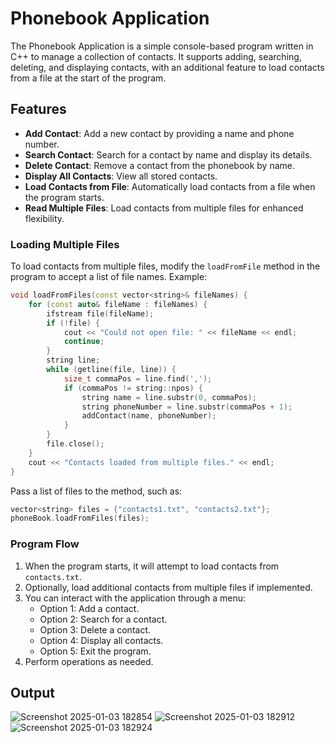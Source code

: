 # Phonebook Application

The Phonebook Application is a simple console-based program written in C++ to manage a collection of contacts. It supports adding, searching, deleting, and displaying contacts, with an additional feature to load contacts from a file at the start of the program.

## Features
- **Add Contact**: Add a new contact by providing a name and phone number.
- **Search Contact**: Search for a contact by name and display its details.
- **Delete Contact**: Remove a contact from the phonebook by name.
- **Display All Contacts**: View all stored contacts.
- **Load Contacts from File**: Automatically load contacts from a file when the program starts.
- **Read Multiple Files**: Load contacts from multiple files for enhanced flexibility.


### Loading Multiple Files
To load contacts from multiple files, modify the `loadFromFile` method in the program to accept a list of file names. Example:
```cpp
void loadFromFiles(const vector<string>& fileNames) {
    for (const auto& fileName : fileNames) {
        ifstream file(fileName);
        if (!file) {
            cout << "Could not open file: " << fileName << endl;
            continue;
        }
        string line;
        while (getline(file, line)) {
            size_t commaPos = line.find(',');
            if (commaPos != string::npos) {
                string name = line.substr(0, commaPos);
                string phoneNumber = line.substr(commaPos + 1);
                addContact(name, phoneNumber);
            }
        }
        file.close();
    }
    cout << "Contacts loaded from multiple files." << endl;
}
```
Pass a list of files to the method, such as:
```cpp
vector<string> files = {"contacts1.txt", "contacts2.txt"};
phoneBook.loadFromFiles(files);
```

### Program Flow
1. When the program starts, it will attempt to load contacts from `contacts.txt`.
2. Optionally, load additional contacts from multiple files if implemented.
3. You can interact with the application through a menu:
   - Option 1: Add a contact.
   - Option 2: Search for a contact.
   - Option 3: Delete a contact.
   - Option 4: Display all contacts.
   - Option 5: Exit the program.
4. Perform operations as needed.

## Output
![Screenshot 2025-01-03 182854](https://github.com/user-attachments/assets/bd329d7f-8aa9-4e30-bc3b-91ef83fd4e49)
![Screenshot 2025-01-03 182912](https://github.com/user-attachments/assets/260d8a23-9c1a-4ee7-8ebb-ec672a7805c3)
![Screenshot 2025-01-03 182924](https://github.com/user-attachments/assets/3f9bb047-7ac5-4ec2-b58a-2999eab5e39f)












